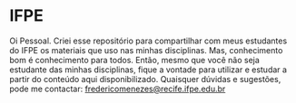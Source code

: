 # IFPE
Oi Pessoal. 
Criei esse repositório para compartilhar com meus estudantes do IFPE os materiais que uso nas minhas disciplinas.
Mas, conhecimento bom é conhecimento para todos. 
Então, mesmo que você não seja estudante das minhas disciplinas, fique a vontade para utilizar e estudar a partir do conteúdo aqui disponibilizado.
Quaisquer dúvidas e sugestões, pode me contactar: fredericomenezes@recife.ifpe.edu.br
